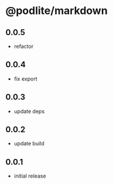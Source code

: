 # @podlite/markdown
## 0.0.5
- refactor
## 0.0.4
- fix export
## 0.0.3
- update deps
## 0.0.2
- update build
## 0.0.1
- initial release
